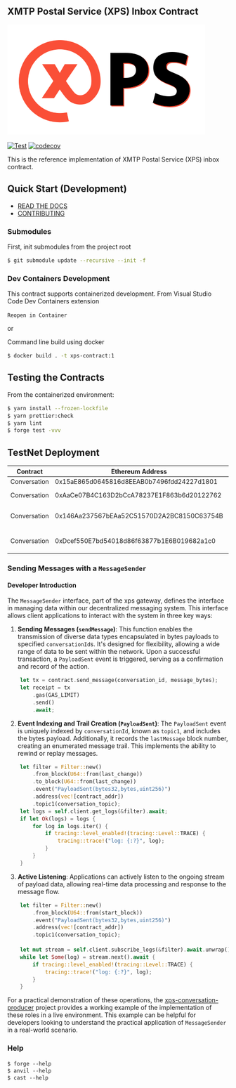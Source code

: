## XMTP Postal Service (XPS) Inbox Contract

![XPS](xps.png)

[![Test](https://github.com/xmtp/xps-contract/actions/workflows/ci-image.yml/badge.svg)](https://github.com/xmtp/xps-contract/actions/workflows/ci-image.yml)
[![codecov](https://codecov.io/gh/xmtp/xps-contract/graph/badge.svg?token=6KAWWVK1BK)](https://codecov.io/gh/xmtp/xps-contract)

This is the reference implementation of XMTP Postal Service (XPS) inbox contract.

## Quick Start (Development)

- [READ THE DOCS](https://xmtp.github.io/xps-contract)
- [CONTRIBUTING](CONTRIBUTING.md)

### Submodules

First, init submodules from the project root

```bash
$ git submodule update --recursive --init -f
```

### Dev Containers Development

This contract supports containerized development. From Visual Studio Code Dev Containers extension

`Reopen in Container`

or

Command line build using docker

```bash
$ docker build . -t xps-contract:1
```

## Testing the Contracts

From the containerized environment:

```bash
$ yarn install --frozen-lockfile
$ yarn prettier:check
$ yarn lint
$ forge test -vvv
```

## TestNet Deployment

| Contract     | Ethereum Address                           | Network                                                                                                                                                      |
| ------------ | ------------------------------------------ | ------------------------------------------------------------------------------------------------------------------------------------------------------------ |
| Conversation | 0x15aE865d0645816d8EEAB0b7496fdd24227d1801 | [Sepolia](https://sepolia.etherscan.io/address/0x15aE865d0645816d8EEAB0b7496fdd24227d1801)                                                                   |
| Conversation | 0xAaCe07B4C163D2bCcA78237E1F863b6d20122762 | [Optimisim Sepolia](https://sepolia-optimism.etherscan.io/address/0xAaCe07B4C163D2bCcA78237E1F863b6d20122762)                                                |
| Conversation | 0x146Aa237567bEAa52C51570D2A2BC8150C63754B | @Deprecated [Optimism Görli](https://goerli-optimism.etherscan.io/address/0x146aa237567beaa52c51570d2a2bc8150c63754b)                                        |
| Conversation | 0xDcef550E7bd54018d86f63877b1E6B019682a1c0 | [XMTP Sepolia Arbitrum L3](https://explorerl2new-xps-l3-sepolia-arbitrum-anytru-yk5h2umn72.t.conduit.xyz/address/0xDcef550E7bd54018d86f63877b1E6B019682a1c0) |

### Sending Messages with a `MessageSender`

#### Developer Introduction

The `MessageSender` interface, part of the xps gateway, defines the interface in managing data within our decentralized messaging system. This interface allows client applications to interact with the system in three key ways:

1. **Sending Messages (`sendMessage`)**: This function enables the transmission of diverse data types encapsulated in bytes payloads to specified `conversationId`s. It's designed for flexibility, allowing a wide range of data to be sent within the network. Upon a successful transaction, a `PayloadSent` event is triggered, serving as a confirmation and record of the action.

```rust
    let tx = contract.send_message(conversation_id, message_bytes);
    let receipt = tx
        .gas(GAS_LIMIT)
        .send()
        .await;
```

2. **Event Indexing and Trail Creation (`PayloadSent`)**: The `PayloadSent` event is uniquely indexed by `conversationId`, known as `topic1`, and includes the bytes payload. Additionally, it records the `lastMessage` block number, creating an enumerated message trail. This implements the ability to rewind or replay messages.

```rust
    let filter = Filter::new()
        .from_block(U64::from(last_change))
        .to_block(U64::from(last_change))
        .event("PayloadSent(bytes32,bytes,uint256)")
        .address(vec![contract_addr])
        .topic1(conversation_topic);
    let logs = self.client.get_logs(&filter).await;
    if let Ok(logs) = logs {
        for log in logs.iter() {
            if tracing::level_enabled!(tracing::Level::TRACE) {
                tracing::trace!("log: {:?}", log);
            }
        }
    }
```

3. **Active Listening**: Applications can actively listen to the ongoing stream of payload data, allowing real-time data processing and response to the message flow.

```rust
    let filter = Filter::new()
        .from_block(U64::from(start_block))
        .event("PayloadSent(bytes32,bytes,uint256)")
        .address(vec![contract_addr])
        .topic1(conversation_topic);

    let mut stream = self.client.subscribe_logs(&filter).await.unwrap();
    while let Some(log) = stream.next().await {
        if tracing::level_enabled!(tracing::Level::TRACE) {
            tracing::trace!("log: {:?}", log);
        }
    }
```

For a practical demonstration of these operations, the [xps-conversation-producer](https://github.com/xmtp/xps-conversation-producer) project provides a working example of the implementation of these roles in a live environment. This example can be helpful for developers looking to understand the practical application of `MessageSender` in a real-world scenario.

### Help

```shell
$ forge --help
$ anvil --help
$ cast --help
```
